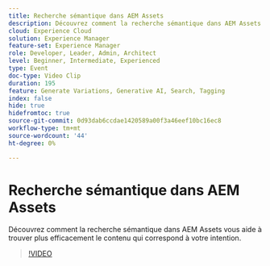 ```yaml
---
title: Recherche sémantique dans AEM Assets
description: Découvrez comment la recherche sémantique dans AEM Assets vous aide à trouver plus efficacement le contenu qui correspond à votre intention.
cloud: Experience Cloud
solution: Experience Manager
feature-set: Experience Manager
role: Developer, Leader, Admin, Architect
level: Beginner, Intermediate, Experienced
type: Event
doc-type: Video Clip
duration: 195
feature: Generate Variations, Generative AI, Search, Tagging
index: false
hide: true
hidefromtoc: true
source-git-commit: 0d93dab6ccdae1420589a00f3a46eef10bc16ec8
workflow-type: tm+mt
source-wordcount: '44'
ht-degree: 0%

---
```



# Recherche sémantique dans AEM Assets

Découvrez comment la recherche sémantique dans AEM Assets vous aide à trouver plus efficacement le contenu qui correspond à votre intention.

>[!VIDEO](https://video.tv.adobe.com/v/3461890/?learn=on&enablevpops&captions=fre_fr)
